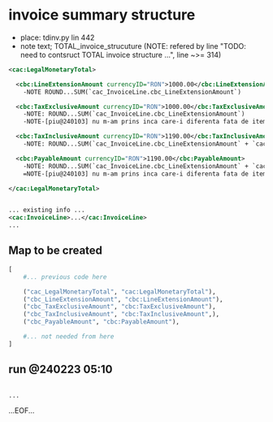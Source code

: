 # invoice summary structure

* place: tdinv.py lin 442
* note text; TOTAL_invoice_strucuture (NOTE: refered by line "TODO: need  to contsruct TOTAL invoice structure ...", line ~>= 314)




```xml
<cac:LegalMonetaryTotal>

  <cbc:LineExtensionAmount currencyID="RON">1000.00</cbc:LineExtensionAmount>
    -NOTE ROUND...SUM(`cac_InvoiceLine.cbc_LineExtensionAmount`)

  <cbc:TaxExclusiveAmount currencyID="RON">1000.00</cbc:TaxExclusiveAmount>
    -NOTE: ROUND...SUM(`cac_InvoiceLine.cbc_LineExtensionAmount`)
    -NOTE-[piu@240103] nu m-am prins inca care-i diferenta fata de item anterior, pentru ca aici este totalul mare al facturii...

  <cbc:TaxInclusiveAmount currencyID="RON">1190.00</cbc:TaxInclusiveAmount>
    -NOTE: ROUND...SUM(`cac_InvoiceLine.cbc_LineExtensionAmount` + `cac_InvoiceLine.LineVatAmount`)

  <cbc:PayableAmount currencyID="RON">1190.00</cbc:PayableAmount>
    -NOTE: ROUND...SUM(`cac_InvoiceLine.cbc_LineExtensionAmount` + `cac_InvoiceLine.LineVatAmount`)
    =NOTE-[piu@240103] nu m-am prins inca care-i diferenta fata de item anterior, pentru ca aici este totalul mare al facturii...

</cac:LegalMonetaryTotal>


... existing info ...
<cac:InvoiceLine>...</cac:InvoiceLine>
...

```





## Map to be created

```python
[
    #... previous code here

    ("cac_LegalMonetaryTotal", "cac:LegalMonetaryTotal"),
    ("cbc_LineExtensionAmount", "cbc:LineExtensionAmount"),
    ("cbc_TaxExclusiveAmount", "cbc:TaxExclusiveAmount"),
    ("cbc_TaxInclusiveAmount", "cbc:TaxInclusiveAmount",),
    ("cbc_PayableAmount", "cbc:PayableAmount"),

    #... not needed from here
]
```



## run @240223 05:10

```python

...


```

...EOF...